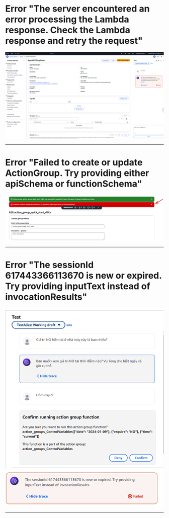 # Error "The server encountered an error processing the Lambda response. Check the Lambda response and retry the request"


![alt text](../../Photos/image16.png)

---
# Error "Failed to create or update ActionGroup. Try providing either apiSchema or functionSchema"

![alt text](../../Photos/image17.png)

---
# Error "The sessionId 617443366113670 is new or expired. Try providing inputText instead of invocationResults"

![alt text](../../Photos/image33.png)
![alt text](../../Photos/image34.png)

---

